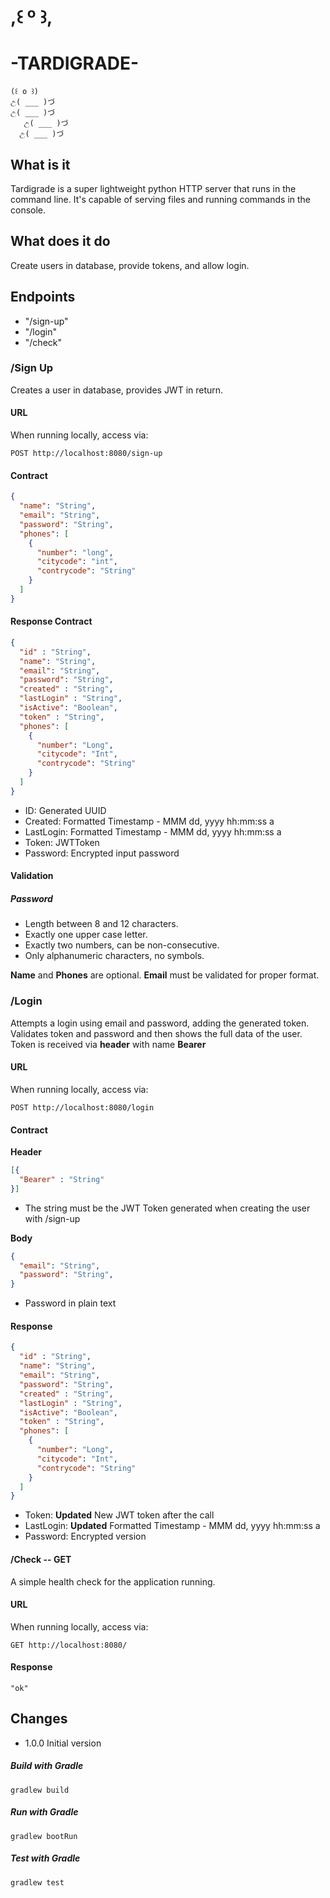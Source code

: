 # ,꒰ º ꒱,
# -TARDIGRADE-

    (꒰ o ꒱)   
    උ( ___ )づ 
    උ( ___ )づ       
       උ( ___ )づ               
      උ( ___ )づ

## What is it
Tardigrade is a super lightweight python HTTP server that runs in the command line.
It's capable of serving files and running commands in the console.

## What does it do

Create users in database, provide tokens, and allow login.

## Endpoints

* "/sign-up"
* "/login"
* "/check"

###  /Sign Up
Creates a user in database, provides JWT in return.

#### URL
When running locally, access via:
```http request
POST http://localhost:8080/sign-up
```

#### Contract
```json lines
{
  "name": "String",
  "email": "String",
  "password": "String",
  "phones": [
    {
      "number": "long",
      "citycode": "int",
      "contrycode": "String"
    }
  ]
}
```

#### Response Contract
```json lines
{
  "id" : "String", 
  "name": "String",
  "email": "String",
  "password": "String", 
  "created" : "String", 
  "lastLogin" : "String",
  "isActive": "Boolean",
  "token" : "String",
  "phones": [
    {
      "number": "Long",
      "citycode": "Int",
      "contrycode": "String"
    }
  ]
}
```
- ID: Generated UUID
- Created: Formatted Timestamp - MMM dd, yyyy hh:mm:ss a
- LastLogin: Formatted Timestamp - MMM dd, yyyy hh:mm:ss a
- Token: JWTToken
- Password: Encrypted input password

#### Validation
##### Password 
 - Length between 8 and 12 characters.
 - Exactly one upper case letter.
 - Exactly two numbers, can be non-consecutive.
 - Only alphanumeric characters, no symbols.

**Name** and **Phones** are optional.
**Email** must be validated for proper format.

### /Login
Attempts a login using email and password, adding the generated token.
Validates token and password and then shows the full data of the user.
Token is received via **header** with name **Bearer**

#### URL
When running locally, access via:
```http request
POST http://localhost:8080/login
```

#### Contract
**Header**
```json lines
[{
  "Bearer" : "String"
}]
```
- The string must be the JWT Token generated when creating the user with /sign-up

**Body**
```json lines
{
  "email": "String",
  "password": "String", 
}
```
- Password in plain text
#### Response
```json lines
{
  "id" : "String", 
  "name": "String",
  "email": "String",
  "password": "String", 
  "created" : "String",
  "lastLogin" : "String",
  "isActive": "Boolean",
  "token" : "String",
  "phones": [
    {
      "number": "Long",
      "citycode": "Int",
      "contrycode": "String"
    }
  ]
}
```
- Token: **Updated** New JWT token after the call
- LastLogin: **Updated** Formatted Timestamp - MMM dd, yyyy hh:mm:ss a
- Password: Encrypted version

#### /Check -- GET

A simple health check for the application running.

#### URL
When running locally, access via:
```http request
GET http://localhost:8080/
```
#### Response
```text
"ok"
```

## Changes

* 1.0.0 Initial version

##### Build with Gradle
```shell
gradlew build
```
##### Run with Gradle
```shell
gradlew bootRun
```
##### Test with Gradle
```shell
gradlew test
```
